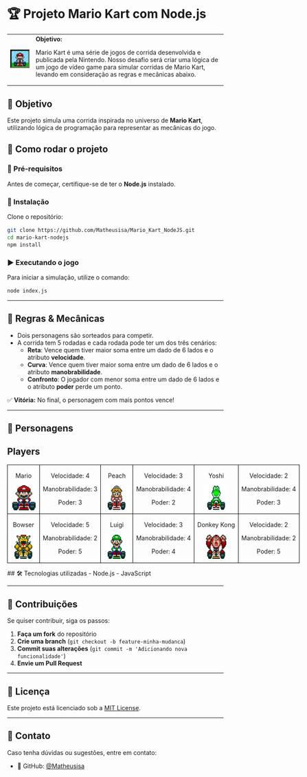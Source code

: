# 🏆 Projeto Mario Kart com Node.js

<table>
        <tr>
            <td>
                <img src="./docs/header.gif" alt="Mario Kart" width="200">
            </td>
            <td>
                <b>Objetivo:</b>
                <p>Mario Kart é uma série de jogos de corrida desenvolvida e publicada pela Nintendo. Nosso desafio será criar uma lógica de um jogo de vídeo game para simular corridas de Mario Kart, levando em consideração as regras e mecânicas abaixo.</p>
            </td>
        </tr>
    </table>

## 🎯 Objetivo
Este projeto simula uma corrida inspirada no universo de **Mario Kart**, utilizando lógica de programação para representar as mecânicas do jogo.

## 🚀 Como rodar o projeto

### 🔧 Pré-requisitos
Antes de começar, certifique-se de ter o **Node.js** instalado.

### 📅 Instalação
Clone o repositório:
```bash
git clone https://github.com/Matheusisa/Mario_Kart_NodeJS.git
cd mario-kart-nodejs
npm install
```

### ▶️ Executando o jogo
Para iniciar a simulação, utilize o comando:
```bash
node index.js
```

---

## 🏁 Regras & Mecânicas

- Dois personagens são sorteados para competir.
- A corrida tem 5 rodadas e cada rodada pode ter um dos três cenários:
  - **Reta**: Vence quem tiver maior soma entre um dado de 6 lados e o atributo **velocidade**.
  - **Curva**: Vence quem tiver maior soma entre um dado de 6 lados e o atributo **manobrabilidade**.
  - **Confronto**: O jogador com menor soma entre um dado de 6 lados e o atributo **poder** perde um ponto.

✅ **Vitória:** No final, o personagem com mais pontos vence!

---

## 🏃️️ Personagens

<h2>Players</h2>
      <table style="border-collapse: collapse; width: 800px; margin: 0 auto;">
        <tr>
            <td style="border: 1px solid black; text-align: center;">
                <p>Mario</p>
                <img src="./docs/mario.gif" alt="Mario Kart" width="60" height="60">
            </td>
            <td style="border: 1px solid black; text-align: center;">
                <p>Velocidade: 4</p>
                <p>Manobrabilidade: 3</p>
                <p>Poder: 3</p>
            </td>
             <td style="border: 1px solid black; text-align: center;">
                <p>Peach</p>
                <img src="./docs/peach.gif" alt="Mario Kart" width="60" height="60">
            </td>
            <td style="border: 1px solid black; text-align: center;">
                <p>Velocidade: 3</p>
                <p>Manobrabilidade: 4</p>
                <p>Poder: 2</p>
            </td>
              <td style="border: 1px solid black; text-align: center;">
                <p>Yoshi</p>
                <img src="./docs/yoshi.gif" alt="Mario Kart" width="60" height="60">
            </td>
            <td style="border: 1px solid black; text-align: center;">
                <p>Velocidade: 2</p>
                <p>Manobrabilidade: 4</p>
                <p>Poder: 3</p>
            </td>
        </tr>
        <tr>
            <td style="border: 1px solid black; text-align: center;">
                <p>Bowser</p>
                <img src="./docs/bowser.gif" alt="Mario Kart" width="60" height="60">
            </td>
            <td style="border: 1px solid black; text-align: center;">
                <p>Velocidade: 5</p>
                <p>Manobrabilidade: 2</p>
                <p>Poder: 5</p>
            </td>
            <td style="border: 1px solid black; text-align: center;">
                <p>Luigi</p>
                <img src="./docs/luigi.gif" alt="Mario Kart" width="60" height="60">
            </td>
            <td style="border: 1px solid black; text-align: center;">
                <p>Velocidade: 3</p>
                <p>Manobrabilidade: 4</p>
                <p>Poder: 4</p>
            </td>
            <td style="border: 1px solid black; text-align: center;">
                <p>Donkey Kong</p>
                <img src="./docs/dk.gif" alt="Mario Kart" width="60" height="60">
            </td>
            <td style="border: 1px solid black; text-align: center;">
                <p>Velocidade: 2</p>
                <p>Manobrabilidade: 2</p>
                <p>Poder: 5</p>
            </td>
        </tr>
    </table>

<p></p>
## 🛠️ Tecnologias utilizadas
- Node.js
- JavaScript

---

## 🤝 Contribuições
Se quiser contribuir, siga os passos:
1. **Faça um fork** do repositório
2. **Crie uma branch** (`git checkout -b feature-minha-mudanca`)
3. **Commit suas alterações** (`git commit -m 'Adicionando nova funcionalidade'`)
4. **Envie um Pull Request**

---

## 🐝 Licença
Este projeto está licenciado sob a [MIT License](LICENSE).

---

## 📩 Contato
Caso tenha dúvidas ou sugestões, entre em contato:

- 🐙 GitHub: [@Matheusisa](https://github.com/Matheusisa)
